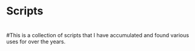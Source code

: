 # Scripts
#
#This is a collection of scripts that I have accumulated and found various uses for over the years.
